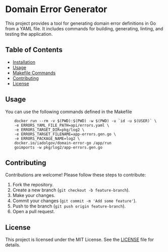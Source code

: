 # Domain Error Generator

This project provides a tool for generating domain error definitions in Go from a YAML file. It includes commands for building, generating, linting, and testing the application.

## Table of Contents

- [Installation](#installation)
- [Usage](#usage)
- [Makefile Commands](#makefile-commands)
- [Contributing](#contributing)
- [License](#license)

## Usage

You can use the following commands defined in the Makefile
```shell
	docker run --rm -v $(PWD):$(PWD) -w $(PWD) -u `id -u $(USER)` \
	-e ERRORS_YAML_FILE_PATH=api/errors.yaml \
	-e ERRORS_TARGET_DIR=pkg/log2 \
	-e ERRORS_TARGET_FILENAME=app-errors.gen.go \
	-e ERRORS_PACKAGE_NAME=log2 \
	docker.io/iadolgov/domain-error-go /app/run
	goimports -w pkg/log2/app-errors.gen.go
```

## Contributing

Contributions are welcome! Please follow these steps to contribute:

1. Fork the repository.
2. Create a new branch (`git checkout -b feature-branch`).
3. Make your changes.
4. Commit your changes (`git commit -m 'Add some feature'`).
5. Push to the branch (`git push origin feature-branch`).
6. Open a pull request.

## License

This project is licensed under the MIT License. See the [LICENSE](LICENSE) file for details.